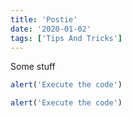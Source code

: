 ```yaml
---
title: 'Postie'
date: '2020-01-02'
tags: ['Tips And Tricks']
---
```


Some stuff

```js
alert('Execute the code')
```

```js
alert('Execute the code')
```